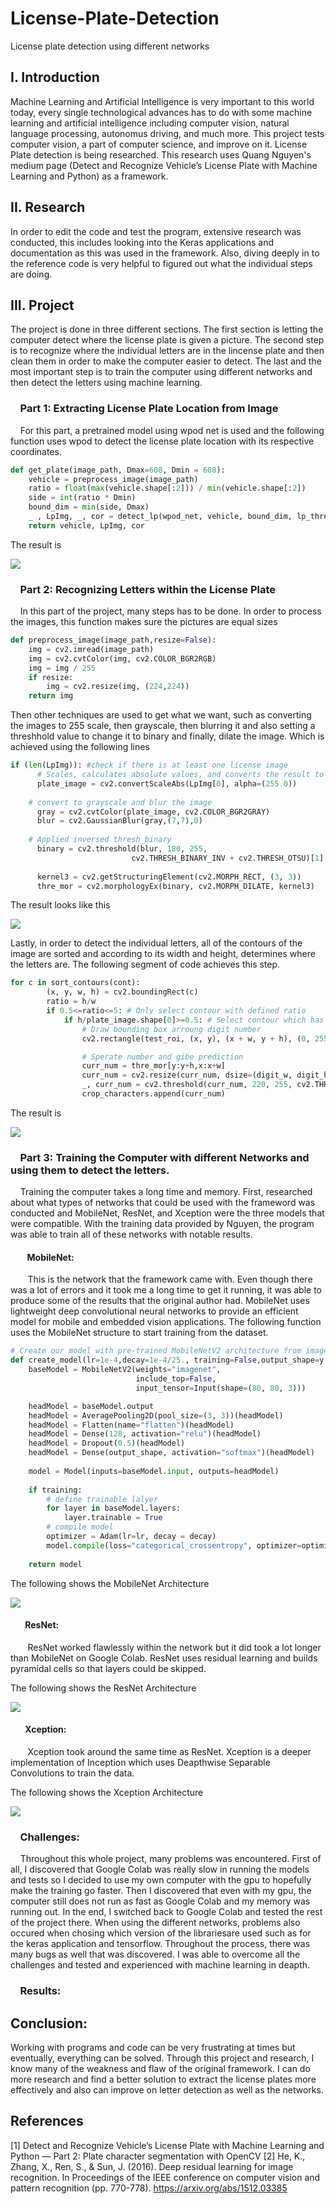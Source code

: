 # License-Plate-Detection

License plate detection using different networks

## I. Introduction
Machine Learning and Artificial Intelligence is very important to this world today, every single technological advances has to do with some machine learning and artificial intelligence including computer vision, natural language processing, autonomus driving, and much more. This project tests computer vision, a part of computer science, and improve on it. License Plate detection is being researched. This research uses Quang Nguyen's medium page (Detect and Recognize Vehicle’s License Plate with Machine Learning and Python) as a framework. 

## II. Research
In order to edit the code and test the program, extensive research was conducted, this includes looking into the Keras applications and documentation as this was used in the framework. Also, diving deeply in to the reference code is very helpful to figured out what the individual steps are doing.

## III. Project
The project is done in three different sections. The first section is letting the computer detect where the license plate is given a picture. The second step is to recognize where the individual letters are in the lincense plate and then clean them in order to make the computer easier to detect. The last and the most important step is to train the computer using different networks and then detect the letters using machine learning.

### &nbsp;&nbsp;&nbsp; Part 1: Extracting License Plate Location from Image
&nbsp;&nbsp;&nbsp; For this part, a pretrained model using wpod net is used and the following function uses wpod to detect the license plate location with its respective coordinates.

``` Python
def get_plate(image_path, Dmax=608, Dmin = 608):
    vehicle = preprocess_image(image_path)
    ratio = float(max(vehicle.shape[:2])) / min(vehicle.shape[:2])
    side = int(ratio * Dmin)
    bound_dim = min(side, Dmax)
    _ , LpImg, _, cor = detect_lp(wpod_net, vehicle, bound_dim, lp_threshold=0.5)
    return vehicle, LpImg, cor
```
The result is

<img src="Images/part1_result (1).jpg">

### &nbsp;&nbsp;&nbsp; Part 2: Recognizing Letters within the License Plate
&nbsp;&nbsp;&nbsp; In this part of the project, many steps has to be done. In order to process the images, this function makes sure the pictures are equal sizes

``` Python
def preprocess_image(image_path,resize=False):
    img = cv2.imread(image_path)
    img = cv2.cvtColor(img, cv2.COLOR_BGR2RGB)
    img = img / 255
    if resize:
        img = cv2.resize(img, (224,224))
    return img
```

Then other techniques are used to get what we want, such as converting the images to 255 scale, then grayscale, then blurring it and also setting a threshhold value to change it to binary and finally, dilate the image. Which is achieved using the following lines

``` Python
if (len(LpImg)): #check if there is at least one license image
      # Scales, calculates absolute values, and converts the result to 8-bit.
      plate_image = cv2.convertScaleAbs(LpImg[0], alpha=(255.0))
    
    # convert to grayscale and blur the image
      gray = cv2.cvtColor(plate_image, cv2.COLOR_BGR2GRAY)
      blur = cv2.GaussianBlur(gray,(7,7),0)
    
    # Applied inversed thresh_binary 
      binary = cv2.threshold(blur, 180, 255,
                           cv2.THRESH_BINARY_INV + cv2.THRESH_OTSU)[1]
    
      kernel3 = cv2.getStructuringElement(cv2.MORPH_RECT, (3, 3))
      thre_mor = cv2.morphologyEx(binary, cv2.MORPH_DILATE, kernel3)
```
The result looks like this

<img src="/Images/threshding (1).png">

Lastly, in order to detect the individual letters, all of the contours of the image are sorted and according to its width and height, determines where the letters are. The following segment of code achieves this step.

``` Python
for c in sort_contours(cont):
        (x, y, w, h) = cv2.boundingRect(c)
        ratio = h/w
        if 0.5<=ratio<=5: # Only select contour with defined ratio
            if h/plate_image.shape[0]>=0.5: # Select contour which has the height larger than 50% of the plate
                # Draw bounding box arroung digit number
                cv2.rectangle(test_roi, (x, y), (x + w, y + h), (0, 255,0), 2)

                # Sperate number and gibe prediction
                curr_num = thre_mor[y:y+h,x:x+w]
                curr_num = cv2.resize(curr_num, dsize=(digit_w, digit_h))
                _, curr_num = cv2.threshold(curr_num, 220, 255, cv2.THRESH_BINARY + cv2.THRESH_OTSU)
                crop_characters.append(curr_num)
```

The result is

<img src="/Images/grab_digit_contour.png">


### &nbsp;&nbsp;&nbsp; Part 3: Training the Computer with different Networks and using them to detect the letters.
&nbsp;&nbsp;&nbsp; Training the computer takes a long time and memory. First, researched about what types of networks that could be used with the frameword was conducted and MobileNet, ResNet, and Xception were the three models that were compatible. With the training data provided by Nguyen, the program was able to train all of these networks with notable results.

#### &nbsp;&nbsp;&nbsp;&nbsp;&nbsp;&nbsp;&nbsp; MobileNet:
&nbsp;&nbsp;&nbsp;&nbsp;&nbsp;&nbsp; This is the network that the framework came with. Even though there was a lot of errors and it took me a long time to get it running, it was able to produce some of the results that the original author had. MobileNet uses lightweight deep convolutional neural networks to provide an efficient model for mobile and embedded vision applications. The following function uses the MobileNet structure to start training from the dataset.

``` Python
# Create our model with pre-trained MobileNetV2 architecture from imagenet
def create_model(lr=1e-4,decay=1e-4/25., training=False,output_shape=y.shape[1]):
    baseModel = MobileNetV2(weights="imagenet", 
                            include_top=False,
                            input_tensor=Input(shape=(80, 80, 3)))

    headModel = baseModel.output
    headModel = AveragePooling2D(pool_size=(3, 3))(headModel)
    headModel = Flatten(name="flatten")(headModel)
    headModel = Dense(128, activation="relu")(headModel)
    headModel = Dropout(0.5)(headModel)
    headModel = Dense(output_shape, activation="softmax")(headModel)
    
    model = Model(inputs=baseModel.input, outputs=headModel)
    
    if training:
        # define trainable lalyer
        for layer in baseModel.layers:
            layer.trainable = True
        # compile model
        optimizer = Adam(lr=lr, decay = decay)
        model.compile(loss="categorical_crossentropy", optimizer=optimizer,metrics=["accuracy"])    
        
    return model
```
The following shows the MobileNet Architecture

<img src="/Images/mobilenet.png">

#### &nbsp;&nbsp;&nbsp;&nbsp;&nbsp;&nbsp; ResNet:
&nbsp;&nbsp;&nbsp;&nbsp;&nbsp;&nbsp; ResNet worked flawlessly within the network but it did took a lot longer than MobileNet on Google Colab. ResNet uses residual learning and builds pyramidal cells so that layers could be skipped. 

The following shows the ResNet Architecture

<img src="/Images/ResNet.png">


#### &nbsp;&nbsp;&nbsp;&nbsp;&nbsp;&nbsp; Xception:
&nbsp;&nbsp;&nbsp;&nbsp;&nbsp;&nbsp; Xception took around the same time as ResNet. Xception is a deeper implementation of Inception which uses Deapthwise Separable Convolutions to train the data. 

The following shows the Xception Architecture

<img src="/Images/Xception.png">

### &nbsp;&nbsp;&nbsp; Challenges:
&nbsp;&nbsp;&nbsp; Throughout this whole project, many problems was encountered. First of all, I discovered that Google Colab was really slow in running the models and tests so I decided to use my own computer with the gpu to hopefully make the training go faster. Then I discovered that even with my gpu, the computer still does not run as fast as Google Colab and my memory was running out. In the end, I switched back to Google Colab and tested the rest of the project there. When using the different networks, problems also occured when chosing which version of the librariesare used such as for the keras application and tensorflow. Throughout the process, there was many bugs as well that was discovered. I was able to overcome all the challenges and tested and experienced with machine learning in deapth. 

### &nbsp;&nbsp;&nbsp; Results:


## Conclusion:
Working with programs and code can be very frustrating at times but eventually, everything can be solved. Through this project and research, I know many of the weakness and flaw of the original framework. I can do more research and find a better solution to extract the license plates more effectively and also can improve on letter detection as well as the networks.

## References
[1] Detect and Recognize Vehicle’s License Plate with Machine Learning and Python — Part 2: Plate character segmentation with OpenCV
[2] He, K., Zhang, X., Ren, S., & Sun, J. (2016). Deep residual learning for image recognition. In Proceedings of the IEEE conference on computer vision and pattern recognition (pp. 770-778). https://arxiv.org/abs/1512.03385
